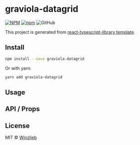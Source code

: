 # graviola-datagrid

[![NPM](https://img.shields.io/npm/v/graviola-datagrid.svg)](https://www.npmjs.com/package/graviola-datagrid)
[![npm](https://img.shields.io/npm/dm/graviola-datagrid.svg)](https://www.npmjs.com/package/graviola-datagrid)
![GitHub](https://img.shields.io/github/license/Winzlieb/graviola-datagrid)

This project is generated from [react-typescript-library template](https://github.com/alioguzhan/react-typescript-library).

## Install

```bash
npm install --save graviola-datagrid
```

Or with yarn:

```bash
yarn add graviola-datagrid
```

## Usage


## API / Props


## License

MIT © [Winzlieb](https://github.com/Winzlieb)

